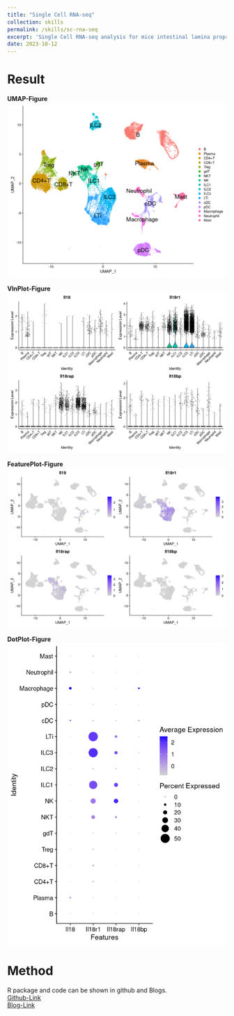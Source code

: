 ```yaml
---
title: "Single Cell RNA-seq"
collection: skills
permalink: /skills/sc-rna-seq
excerpt: 'Single Cell RNA-seq analysis for mice intestinal lamina propria and Peyer’s patches for CD45+ immune cells (GSE124880, Immunity)'
date: 2023-10-12
---
```


Result
======
**UMAP-Figure**<br><img src='/images/GSE124880UMAP.png'><br>
 
**VlnPlot-Figure**<br><img src='/images/GSE124880VlnPlot.png'><br>
 
**FeaturePlot-Figure**<br><img src='/images/GSE124880FeaturePlot.png'><br>
 
**DotPlot-Figure**<br><img src='/images/GSE124880DotPlot.png'><br>

Method
======
R package and code can be shown in github and Blogs. <br/>
[Github-Link](https://support.10xgenomics.com/single-cell-gene-expression/software/pipelines/latest/what-is-cell-ranger)<br/>
[Blog-Link](https://support.10xgenomics.com/single-cell-gene-expression/software/pipelines/latest/what-is-cell-ranger)<br/>

